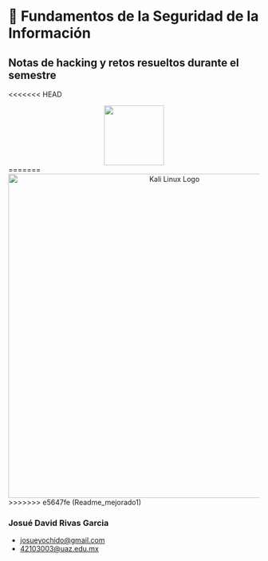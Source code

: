 # 🔐 **Fundamentos de la Seguridad de la Información**

## Notas de hacking y retos resueltos durante el semestre

<<<<<<< HEAD
<div align="center"> <img src="https://seeklogo.com/images/K/kali-linux-dragon-logo-7F7F24447E-seeklogo.com.png" width="120"> </div>
=======
<div align="center"> <img src="https://images7.alphacoders.com/137/1370159.png" alt="Kali Linux Logo" width="650"> </div>
>>>>>>> e5647fe (Readme_mejorado1)

### Josué David Rivas Garcia
- [josueyochido@gmail.com](mailto:josueyochido@gmail.com)
- [42103003@uaz.edu.mx](mailto:42103003@uaz.edu.mx)
